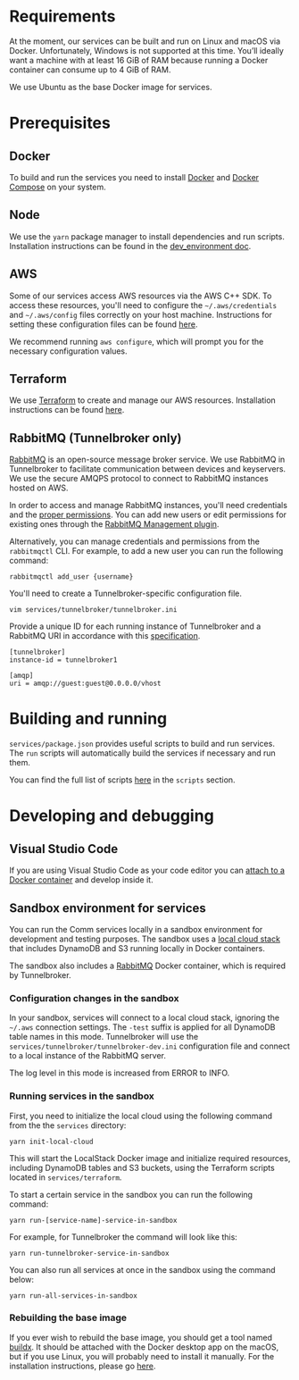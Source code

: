 # Requirements

At the moment, our services can be built and run on Linux and macOS via Docker. Unfortunately, Windows is not supported at this time. You’ll ideally want a machine with at least 16 GiB of RAM because running a Docker container can consume up to 4 GiB of RAM.

We use Ubuntu as the base Docker image for services.

# Prerequisites

## Docker

To build and run the services you need to install [Docker](https://docs.docker.com/desktop/) and [Docker Compose](https://docs.docker.com/compose/install) on your system.

## Node

We use the `yarn` package manager to install dependencies and run scripts. Installation instructions can be found in the [dev_environment doc](https://github.com/CommE2E/comm/blob/master/docs/dev_environment.md#node).

## AWS

Some of our services access AWS resources via the AWS C++ SDK. To access these resources, you'll need to configure the `~/.aws/credentials` and `~/.aws/config` files correctly on your host machine. Instructions for setting these configuration files can be found [here](https://docs.aws.amazon.com/cli/latest/userguide/cli-configure-files.html).

We recommend running `aws configure`, which will prompt you for the necessary configuration values.

## Terraform

We use [Terraform](https://www.terraform.io/) to create and manage our AWS resources. Installation instructions can be found [here](https://www.terraform.io/downloads).

## RabbitMQ (Tunnelbroker only)

[RabbitMQ](https://www.rabbitmq.com/) is an open-source message broker service. We use RabbitMQ in Tunnelbroker to facilitate communication between devices and keyservers. We use the secure AMQPS protocol to connect to RabbitMQ instances hosted on AWS.

In order to access and manage RabbitMQ instances, you'll need credentials and the [proper permissions](https://www.rabbitmq.com/access-control.html). You can add new users or edit permissions for existing ones through the [RabbitMQ Management plugin](https://www.rabbitmq.com/management.html).

Alternatively, you can manage credentials and permissions from the `rabbitmqctl` CLI. For example, to add a new user you can run the following command:

```
rabbitmqctl add_user {username}
```

You'll need to create a Tunnelbroker-specific configuration file.

```
vim services/tunnelbroker/tunnelbroker.ini
```

Provide a unique ID for each running instance of Tunnelbroker and a RabbitMQ URI in accordance with this [specification](https://www.rabbitmq.com/uri-spec.html).

```
[tunnelbroker]
instance-id = tunnelbroker1

[amqp]
uri = amqp://guest:guest@0.0.0.0/vhost
```

# Building and running

`services/package.json` provides useful scripts to build and run services. The `run` scripts will automatically build the services if necessary and run them.

You can find the full list of scripts [here](https://github.com/CommE2E/comm/blob/master/services/package.json) in the `scripts` section.

# Developing and debugging

## Visual Studio Code

If you are using Visual Studio Code as your code editor you can [attach to a Docker container](https://code.visualstudio.com/docs/remote/attach-container) and develop inside it.

## Sandbox environment for services

You can run the Comm services locally in a sandbox environment for development and testing purposes. The sandbox uses a [local cloud stack](https://localstack.cloud/) that includes DynamoDB and S3 running locally in Docker containers.

The sandbox also includes a [RabbitMQ](https://www.rabbitmq.com/) Docker container, which is required by Tunnelbroker.

### Configuration changes in the sandbox

In your sandbox, services will connect to a local cloud stack, ignoring the `~/.aws` connection settings. The `-test` suffix is applied for all DynamoDB table names in this mode. Tunnelbroker will use the `services/tunnelbroker/tunnelbroker-dev.ini` configuration file and connect to a local instance of the RabbitMQ server.

The log level in this mode is increased from ERROR to INFO.

### Running services in the sandbox

First, you need to initialize the local cloud using the following command from the the `services` directory:

```
yarn init-local-cloud
```

This will start the LocalStack Docker image and initialize required resources, including DynamoDB tables and S3 buckets, using the Terraform scripts located in `services/terraform`.

To start a certain service in the sandbox you can run the following command:

```
yarn run-[service-name]-service-in-sandbox
```

For example, for Tunnelbroker the command will look like this:

```
yarn run-tunnelbroker-service-in-sandbox
```

You can also run all services at once in the sandbox using the command below:

```
yarn run-all-services-in-sandbox
```

### Rebuilding the base image

If you ever wish to rebuild the base image, you should get a tool named [buildx](https://github.com/docker/buildx). It should be attached with the Docker desktop app on the macOS, but if you use Linux, you will probably need to install it manually. For the installation instructions, please go [here](https://github.com/docker/buildx#installing).
